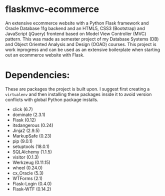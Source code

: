 # flaskmvc-ecommerce
An extensive ecommerce website with a Python Flask framework and Oracle Database 11g backend and an HTML5, CSS3 (Bootstrap) and JavaScript (jQuery) frontend based on Model View Controller (MVC) pattern. This was made as semester project of my Database Systems (DB) and Object Oriented Analysis and Design (OOAD) courses. This project is work inprogress and can be used as an extensive boilerplate when starting out an ecommerce website with Flask.

# Dependencies:
These are packages the project is built upon. I suggest first creating a `virtualenv` and then installing these packages inside it to avoid version conflicts with global Python package installs.

* click (6.7)
* dominate (2.3.1)
* Flask (0.12)
* itsdangerous (0.24)
* Jinja2 (2.9.5)
* MarkupSafe (0.23)
* pip (9.0.1)
* setuptools (18.0.1)
* SQLAlchemy (1.1.5)
* visitor (0.1.3)
* Werkzeug (0.11.15)
* wheel (0.24.0)
* cx_Oracle (5.3)
* WTForms (2.1)
* Flask-Login (0.4.0)
* Flask-WTF (0.14.2)
